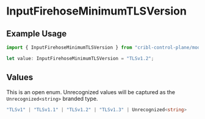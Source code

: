 # InputFirehoseMinimumTLSVersion

## Example Usage

```typescript
import { InputFirehoseMinimumTLSVersion } from "cribl-control-plane/models/operations";

let value: InputFirehoseMinimumTLSVersion = "TLSv1.2";
```

## Values

This is an open enum. Unrecognized values will be captured as the `Unrecognized<string>` branded type.

```typescript
"TLSv1" | "TLSv1.1" | "TLSv1.2" | "TLSv1.3" | Unrecognized<string>
```